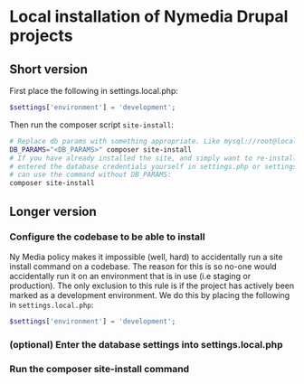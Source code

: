# Local installation of Nymedia Drupal projects

## Short version

First place the following in settings.local.php:

```php
$settings['environment'] = 'development';
```

Then run the composer script `site-install`:

```bash
# Replace db params with something appropriate. Like mysql://root@localhost/project_local
DB_PARAMS="<DB_PARAMS>" composer site-install
# If you have already installed the site, and simply want to re-install, or if you have
# entered the database credentials yourself in settings.php or settings.local.php, you
# can use the command without DB_PARAMS:
composer site-install
```

## Longer version

### Configure the codebase to be able to install

Ny Media policy makes it impossible (well, hard) to accidentally run a site install command on a codebase. The reason for this is so no-one would accidentally run it on an environment that is in use (i.e staging or production). The only exclusion to this rule is if the project has actively been marked as a development environment. We do this by placing the following in `settings.local.php`:

```php
$settings['environment'] = 'development';
```

### (optional) Enter the database settings into settings.local.php

### Run the composer site-install command
